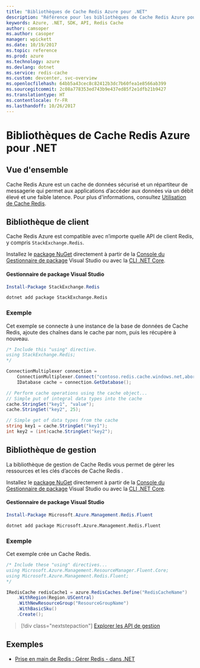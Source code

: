 ```yaml
---
title: "Bibliothèques de Cache Redis Azure pour .NET"
description: "Référence pour les bibliothèques de Cache Redis Azure pour .NET"
keywords: Azure, .NET, SDK, API, Redis Cache
author: camsoper
ms.author: casoper
manager: wpickett
ms.date: 10/19/2017
ms.topic: reference
ms.prod: azure
ms.technology: azure
ms.devlang: dotnet
ms.service: redis-cache
ms.custom: devcenter, svc-overview
ms.openlocfilehash: 64bb5a43cec8c82412b3dc7b60fea1e8566ab399
ms.sourcegitcommit: 2c08a778353ed743b9e437ed85f2e1dfb21b9427
ms.translationtype: HT
ms.contentlocale: fr-FR
ms.lasthandoff: 10/26/2017
---
```

# <a name="azure-redis-cache-libraries-for-net"></a>Bibliothèques de Cache Redis Azure pour .NET

## <a name="overview"></a>Vue d'ensemble

Cache Redis Azure est un cache de données sécurisé et un répartiteur de messagerie qui permet aux applications d’accéder aux données via un débit élevé et une faible latence.  Pour plus d'informations, consultez [Utilisation de Cache Redis](https://docs.microsoft.com/azure/redis-cache/cache-dotnet-how-to-use-azure-redis-cache).

## <a name="client-library"></a>Bibliothèque de client

Cache Redis Azure est compatible avec n’importe quelle API de client Redis, y compris `StackExchange.Redis`.

Installez le [package NuGet](https://www.nuget.org/packages/StackExchange.Redis) directement à partir de la [Console du Gestionnaire de package][PackageManager] Visual Studio ou avec la [CLI .NET Core][DotNetCLI].

#### <a name="visual-studio-package-manager"></a>Gestionnaire de package Visual Studio

```powershell
Install-Package StackExchange.Redis
```

```bash
dotnet add package StackExchange.Redis
```

### <a name="example"></a>Exemple

Cet exemple se connecte à une instance de la base de données de Cache Redis, ajoute des chaînes dans le cache par nom, puis les récupère à nouveau.

```csharp
/* Include this "using" directive.
using StackExchange.Redis;
*/

ConnectionMultiplexer connection = 
    ConnectionMultiplexer.Connect("contoso.redis.cache.windows.net,abortConnect=false,ssl=true,password=...");
    IDatabase cache = connection.GetDatabase();

// Perform cache operations using the cache object...
// Simple put of integral data types into the cache
cache.StringSet("key1", "value");
cache.StringSet("key2", 25);

// Simple get of data types from the cache
string key1 = cache.StringGet("key1");
int key2 = (int)cache.StringGet("key2");
```

## <a name="management-library"></a>Bibliothèque de gestion

La bibliothèque de gestion de Cache Redis vous permet de gérer les ressources et les clés d’accès de Cache Redis .

Installez le [package NuGet](https://www.nuget.org/packages/Microsoft.Azure.Management.Redis.Fluent) directement à partir de la [Console du Gestionnaire de package][PackageManager] Visual Studio ou avec la [CLI .NET Core][DotNetCLI].

#### <a name="visual-studio-package-manager"></a>Gestionnaire de package Visual Studio

```powershell
Install-Package Microsoft.Azure.Management.Redis.Fluent
```

```bash
dotnet add package Microsoft.Azure.Management.Redis.Fluent
```

### <a name="example"></a>Exemple

Cet exemple crée un Cache Redis.

```csharp
/* Include these "using" directives...
using Microsoft.Azure.Management.ResourceManager.Fluent.Core;
using Microsoft.Azure.Management.Redis.Fluent;
*/

IRedisCache redisCache1 = azure.RedisCaches.Define("RedisCacheName")
    .WithRegion(Region.USCentral)
    .WithNewResourceGroup("ResourceGroupName")
    .WithBasicSku()
    .Create();
```

> [!div class="nextstepaction"]
> [Explorer les API de gestion](/dotnet/api/overview/azure/rediscache/management)


## <a name="samples"></a>Exemples

* [Prise en main de Redis : Gérer Redis - dans .NET](https://github.com/Azure-Samples/redis-cache-dotnet-manage-cache)

[PackageManager]: https://docs.microsoft.com/nuget/tools/package-manager-console
[DotNetCLI]: https://docs.microsoft.com/dotnet/core/tools/dotnet-add-package
